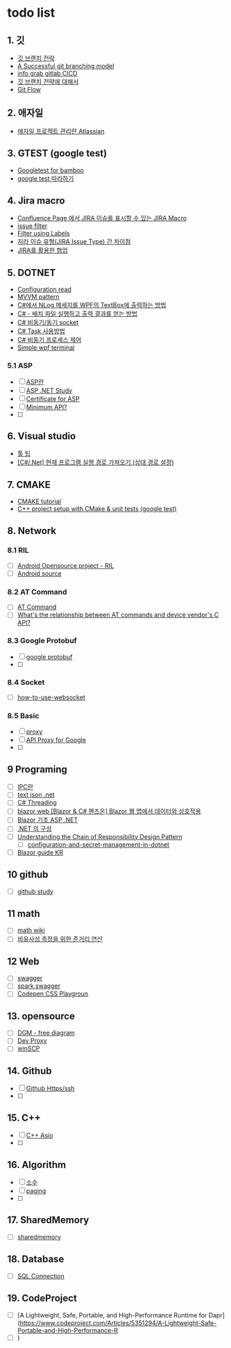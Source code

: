 # todo list

## 1. 깃

- [깃 브랜치 전략](https://hyeon9mak.github.io/git-branch-strategy/)
- [A Successful git branching model](https://nvie.com/posts/a-successful-git-branching-model/)
- [info grab gitlab CICD](https://workshop.infograb.io/gitlab-ci/32_add_order_api/2_create_feature_branch/)
- [깃 브랜치 전략에 대해서](https://tecoble.techcourse.co.kr/post/2021-07-15-git-branch/)
- [Git Flow](https://scottchacon.com/2011/08/31/github-flow.html)

## 2. 애자일

- [애자일 프로젝트 관리란 Atlassian](https://www.atlassian.com/ko/agile/project-management)

## 3. GTEST (google test)

- [Googletest for bamboo](https://marketplace.atlassian.com/apps/1215295/googletest-task?tab=overview&hosting=datacenter)
- [google test 따라하기](https://tttsss77.tistory.com/225)

## 4. Jira macro

- [Confluence Page 에서 JIRA 이슈를 표시할 수 있는 JIRA Macro](https://www.lesstif.com/ats/confluence-page-jira-jira-macro-113345352.html)
- [issue filter](https://www.lesstif.com/jira/issue-filter-18220186.html)
- [Filter using Labels](https://community.atlassian.com/t5/Jira-questions/Filter-using-Labels/qaq-p/1717601)
- [지라 이슈 유형(JIRA Issue Type) 간 차이점](https://www.lesstif.com/jira/jira-issue-type-129008301.html)
- [JIRA를 활용한 협업](https://medium.com/hgmin/devops-jira%EB%A5%BC-%ED%99%9C%EC%9A%A9%ED%95%9C-%ED%98%91%EC%97%85-4f4049a36a56)

## 5. DOTNET

- [Configuration read](https://m.blog.naver.com/PostView.naver?isHttpsRedirect=true&blogId=csaiur&logNo=220837012550)
- [MVVM pattern](1.programming/language/csharp/../../1_2.language/csharp/MVVM/reference.md)
- [C#에서 NLog 메세지를 WPF의 TextBox에 출력하는 방법](https://ivorycirrus.github.io/TIL/csharp-nlog-wpf/)
- [C# - 배치 파일 실행하고 출력 결과를 얻는 방법](https://www.sysnet.pe.kr/2/0/1810?pageno=0)
- [C# 비동기/동기 socket](https://codingcoding.tistory.com/409)
- [C# Task 사용방법](https://codingcoding.tistory.com/415)
- [C# 비동기 프로세스 제어](https://codingcoding.tistory.com/1020)
- [Simple wpf terminal](https://github.com/oriches/Simple.Wpf.Terminal/blob/master/.net%20framework/Simple.Wpf.Terminal/ITerminalEx.cs)

### 5.1 ASP

- [ ] [ASP란](https://blog.naver.com/rlarbtjq7913/221719016736)
- [ ] [ASP .NET Study](https://dotnet.microsoft.com/ko-kr/apps/aspnet/apis)
- [ ] [Certificate for ASP](https://learn.microsoft.com/ko-kr/aspnet/core/security/authentication/?view=aspnetcore-8.0)
- [ ] [Minimum API?](https://learn.microsoft.com/ko-kr/training/modules/build-web-api-minimal-api/2-what-is-minimal-api)
- [ ]

## 6. Visual studio

- [툴 팁](https://mainia.tistory.com/6083)
- [[C#/.Net] 현재 프로그램 실행 경로 가져오기 (상대 경로 설정)](https://mirwebma.tistory.com/132)

## 7. CMAKE

- [CMAKE tutorial](https://blog.curaai.dev/2020/02/28/cmake-gtest.html#cmakeliststxt)
- [C++ project setup with CMake & unit tests (google test)](https://raymii.org/s/tutorials/Cpp_project_setup_with_cmake_and_unit_tests.html)

## 8. Network

### 8.1 RIL

- [ ] [Android Opensource project - RIL](https://wladimir-tm4pda.github.io/porting/telephony.html)
- [ ] [Android source](https://source.android.com/docs/core/connect/carrier?hl=ko)

### 8.2 AT Command

- [ ] [AT Command](https://www.emnify.com/developer-blog/at-commands-for-cellular-modules#what-are-at-commands)
- [ ] [What's the relationship between AT commands and device vendor's C API?](https://stackoverflow.com/questions/61314099/whats-the-relationship-between-at-commands-and-device-vendors-c-api)

### 8.3 Google Protobuf

- [ ] [google protobuf](https://bcho.tistory.com/1182)
- [ ]

### 8.4 Socket

- [ ] [how-to-use-websocket](https://sparcs.org/blog/how-to-use-websocket/)

### 8.5 Basic

- [ ] [proxy](https://fomaios.tistory.com/entry/Network-%ED%94%84%EB%A1%9D%EC%8B%9C-%EC%84%9C%EB%B2%84%EB%9E%80-feat-%ED%95%84%EC%9A%94%ED%95%9C-%EC%9D%B4%EC%9C%A0-What-is-a-Proxy-server)
- [ ] [API Proxy for Google](https://cloud.google.com/apigee/docs/api-platform/fundamentals/understanding-apis-and-api-proxies?hl=ko)
- [ ]

## 9 Programing

- [ ] [IPC란](https://blog.naver.com/PostView.nhn?blogId=bycho211&logNo=220985701140)
- [ ] [text json .net](https://learn.microsoft.com/en-us/dotnet/api/system.text.json?view=net-7.0)
- [ ] [C# Threading](https://www.csharpstudy.com/Threads/thread.aspx)
- [ ] [blazor web [Blazor & C# 핸즈온] Blazor 웹 앱에서 데이터와 상호작용](https://dianakang.tistory.com/61)
- [ ] [Blazor 기초 ASP .NET](https://learn.microsoft.com/ko-kr/aspnet/core/introduction-to-aspnet-core?view=aspnetcore-8.0)
- [ ] [.NET 의 구성](https://learn.microsoft.com/ko-kr/dotnet/core/extensions/configuration?WT.mc_id=DT-MVP-5005050#concepts-and-abstractions)
- [ ] [Understanding the Chain of Responsibility Design Pattern](https://betterprogramming.pub/understanding-the-chain-of-responsibility-design-pattern-2f44cdff61e5)
  - [ ] [configuration-and-secret-management-in-dotnet](https://stenbrinke.nl/blog/configuration-and-secret-management-in-dotnet/)
- [ ] [Blazor guide KR](https://github.com/rkttu/asp-net-blazor-krguide?tab=readme-ov-file)

## 10 github

- [ ] [github study](https://docs.github.com/ko)

## 11 math

- [ ] [math wiki](https://encyclopediaofmath.org/wiki/Norm)
- [ ] [비유사성 측정을 위한 준거리 연산](chrome-extension://oemmndcbldboiebfnladdacbdfmadadm/http://ki-it.com/xml/13218/13218.pdf)

## 12 Web

- [ ] [swagger](https://learn.microsoft.com/ko-kr/aspnet/core/tutorials/web-api-help-pages-using-swagger?view=aspnetcore-8.0)
- [ ] [spark swagger](https://sparcs.org/blog/swag-documentation-with-swagger/)
- [ ] [Codepen CSS Playgroun](https://codepen.io/pen/)

## 13. opensource

- [ ] [DGM - free diagram](<./Opensource/DGM(StarUML).md>)
- [ ] [Dev Proxy](https://learn.microsoft.com/ko-kr/microsoft-cloud/dev/dev-proxy/overview)
- [ ] [winSCP](https://winscp.net/eng/docs/library_examples)

## 14. Github

- [ ] [Github Https/ssh](https://docs.github.com/ko/authentication/troubleshooting-ssh/using-ssh-over-the-https-port)
- [ ]

## 15. C++

- [ ] [C++ Asio](https://think-async.com/Asio/)
- [ ]

## 16. Algorithm

- [ ] [소수](https://fomaios.tistory.com/entry/Algorithm-%EC%86%8C%EC%88%98%EC%99%80-%EA%B4%80%EB%A0%A8%EB%90%9C-%EC%95%8C%EA%B3%A0%EB%A6%AC%EC%A6%98feat-%EC%97%90%EB%9D%BC%ED%86%A0%EC%8A%A4-%ED%85%8C%EB%84%A4%EC%8A%A4%EC%9D%98-%EC%B2%B4)
- [ ] [paging](https://fomaios.tistory.com/entry/Algorithm-LRULeast-Recently-Used-%EC%95%8C%EA%B3%A0%EB%A6%AC%EC%A6%98%EC%9D%B4%EB%9E%80-feat-%ED%8E%98%EC%9D%B4%EC%A7%80-%EA%B5%90%EC%B2%B4-%EC%95%8C%EA%B3%A0%EB%A6%AC%EC%A6%98)
- [ ]

## 17. SharedMemory

- [ ] [sharedmemory](https://coding-chobo.tistory.com/16)

## 18. Database

- [ ] [SQL Connection](https://www.csharpstudy.com/Data/SQL-connection.aspx)

## 19. CodeProject

- [ ] [A Lightweight, Safe, Portable, and High-Performance Runtime for Dapr](https://www.codeproject.com/Articles/5351294/A-Lightweight-Safe-Portable-and-High-Performance-R
- [ ] )
